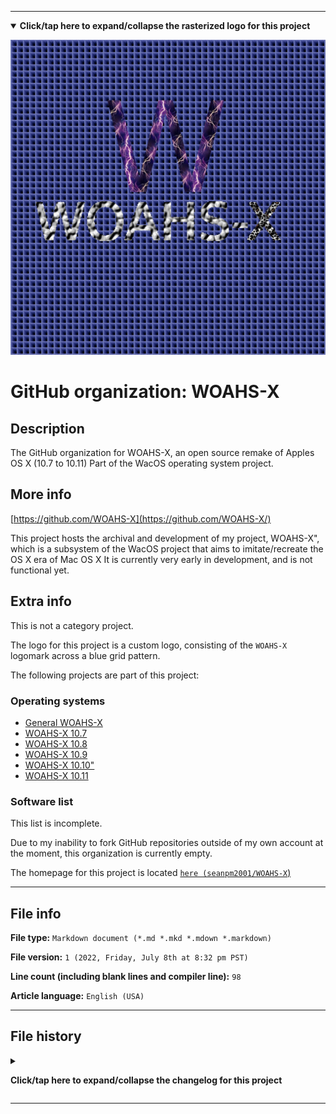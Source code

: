 
***

<!--
<details><summary><b lang="en">Click/tap here to expand/collapse the vectorized logo for this project</b></summary>

![WichCraft_Icon_1024px.svg failed to load. The file may be missing or corrupt. Check the file path for errors first.](/AdditionalInfo/2/WOAHS-X/WichCraft_Icon_1024px.svg)

</details>
!-->

<details open><summary><b lang="en">Click/tap here to expand/collapse the rasterized logo for this project</b></summary>

![WOAHS-X_Logo_V1_1280px_HighCompression.png failed to load. The file may be missing or corrupt. Check the file path for errors first.](/AdditionalInfo/2/WOAHS-X/WOAHS-X_Logo_V1_1280px_HighCompression.png)

</details>

# GitHub organization: WOAHS-X

## Description

The GitHub organization for WOAHS-X, an open source remake of Apples OS X (10.7 to 10.11) Part of the WacOS operating system project.

## More info

[https://github.com/WOAHS-X](https://github.com/WOAHS-X/)

This project hosts the archival and development of my project, WOAHS-X", which is a subsystem of the WacOS project that aims to imitate/recreate the OS X era of Mac OS X It is currently very early in development, and is not functional yet.

## Extra info

This is not a category project.

The logo for this project is a custom logo, consisting of the `WOAHS-X` logomark across a blue grid pattern.

The following projects are part of this project:

### Operating systems

- [General WOAHS-X](https://github.com/seanpm2001/WOAHS-X/)
- [WOAHS-X 10.7](https://github.com/seanpm2001/WOAHS-X_10.7/)
- [WOAHS-X 10.8](https://github.com/seanpm2001/WOAHS-X_10.8/)
- [WOAHS-X 10.9](https://github.com/seanpm2001/WOAHS-X_10.9/)
- [WOAHS-X 10.10"](https://github.com/seanpm2001/WOAHS-X_10.10/)
- [WOAHS-X 10.11](https://github.com/seanpm2001/WOAHS-X_10.11/)

### Software list

This list is incomplete.

Due to my inability to fork GitHub repositories outside of my own account at the moment, this organization is currently empty.

The homepage for this project is located [`here (seanpm2001/WOAHS-X`)](https://github.com/seanpm2001/WOAHS-X/)

<!--
There is no current home repository for this project.
!-->

***

## File info

**File type:** `Markdown document (*.md *.mkd *.mdown *.markdown)`

**File version:** `1 (2022, Friday, July 8th at 8:32 pm PST)`

**Line count (including blank lines and compiler line):** `98`

**Article language:** `English (USA)`

***

## File history

<details><summary><p lang="en"><b>Click/tap here to expand/collapse the changelog for this project</b></p></summary>

<details><summary><p lang="en"><b>Version 1 (2022, Friday, July 8th at 8:32 pm PST)</b></p></summary>

**This version was made by:** [`@seanpm2001`](https://github.com/seanpm2001/)

> Changes:

- [x] Started the file
- [x] Referenced the organization icon (raster)
<!--  - [x] Referenced the organization icon (vector) !-->
- [x] Added the organization description
- [x] Added the `more info` section
- [x] Added the `extra info` section
- [x] Added the `file info` section
- [x] Added the `file history` section
- [ ] No other changes in version 1

</details>

</details>

***
